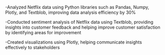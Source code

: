 -Analyzed Netflix data using Python libraries such as Pandas, Numpy, Plotly, and Textblob, improving data
analysis efficiency by 30%

-Conducted sentiment analysis of Netflix data using Textblob, providing insights into customer feedback and
helping improve customer satisfaction by identifying areas for improvement

-Created visualizations using Plotly, helping communicate insights effectively to stakeholders
